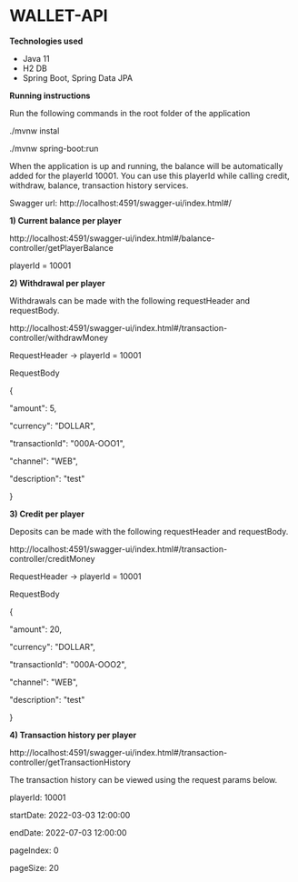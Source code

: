 # WALLET-API

**Technologies used** 
- Java 11
- H2 DB
- Spring Boot, Spring Data JPA
  
 **Running instructions**

Run the following commands in the root folder of the application

./mvnw instal

./mvnw spring-boot:run


When the application is up and running, the balance will be automatically added for the playerId 10001.
You can use this playerId while calling credit, withdraw, balance, transaction history services.

Swagger url: http://localhost:4591/swagger-ui/index.html#/

**1) Current balance per player**

http://localhost:4591/swagger-ui/index.html#/balance-controller/getPlayerBalance

playerId = 10001

**2) Withdrawal per player**

Withdrawals can be made with the following requestHeader and requestBody.

http://localhost:4591/swagger-ui/index.html#/transaction-controller/withdrawMoney

RequestHeader -> playerId = 10001

RequestBody

{

"amount": 5,

"currency": "DOLLAR",

"transactionId": "000A-OOO1",

"channel": "WEB",

"description": "test"

}

**3) Credit per player**  

Deposits can be made with the following requestHeader and requestBody.

http://localhost:4591/swagger-ui/index.html#/transaction-controller/creditMoney

RequestHeader -> playerId = 10001

RequestBody

{

"amount": 20,

"currency": "DOLLAR",

"transactionId": "000A-OOO2",

"channel": "WEB",

"description": "test"

}


**4) Transaction history per player**

http://localhost:4591/swagger-ui/index.html#/transaction-controller/getTransactionHistory

The transaction history can be viewed using the request params below.

playerId: 10001

startDate: 2022-03-03 12:00:00

endDate: 2022-07-03 12:00:00

pageIndex: 0

pageSize: 20
